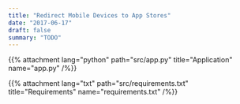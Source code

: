 ```yaml
---
title: "Redirect Mobile Devices to App Stores"
date: "2017-06-17"
draft: false
summary: "TODO"
---
```


<div class="f6">

  {{% attachment lang="python" path="src/app.py" title="Application" name="app.py" /%}}

  {{% attachment lang="txt" path="src/requirements.txt" title="Requirements" name="requirements.txt" /%}}

</div>